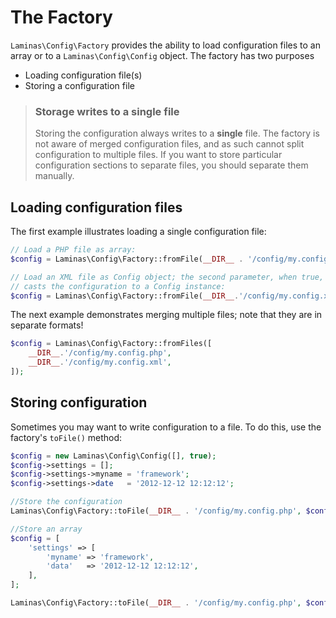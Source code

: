 # The Factory

`Laminas\Config\Factory` provides the ability to load configuration files to an
array or to a `Laminas\Config\Config` object. The factory has two purposes

- Loading configuration file(s)
- Storing a configuration file

<!-- markdownlint-disable-next-line heading-increment -->
> ### Storage writes to a single file
>
> Storing the configuration always writes to a **single** file. The factory is
> not aware of merged configuration files, and as such cannot split
> configuration to multiple files.  If you want to store particular
> configuration sections to separate files, you should separate them manually.

## Loading configuration files

The first example illustrates loading a single configuration file:

```php
// Load a PHP file as array:
$config = Laminas\Config\Factory::fromFile(__DIR__ . '/config/my.config.php');

// Load an XML file as Config object; the second parameter, when true,
// casts the configuration to a Config instance:
$config = Laminas\Config\Factory::fromFile(__DIR__.'/config/my.config.xml', true);
```

The next example demonstrates merging multiple files; note that they are in
separate formats!

```php
$config = Laminas\Config\Factory::fromFiles([
    __DIR__.'/config/my.config.php',
    __DIR__.'/config/my.config.xml',
]);
```

## Storing configuration

Sometimes you may want to write configuration to a file. To do this, use the
factory's `toFile()` method:

```php
$config = new Laminas\Config\Config([], true);
$config->settings = [];
$config->settings->myname = 'framework';
$config->settings->date   = '2012-12-12 12:12:12';

//Store the configuration
Laminas\Config\Factory::toFile(__DIR__ . '/config/my.config.php', $config);

//Store an array
$config = [
    'settings' => [
        'myname' => 'framework',
        'data'   => '2012-12-12 12:12:12',
    ],
];

Laminas\Config\Factory::toFile(__DIR__ . '/config/my.config.php', $config);
```
